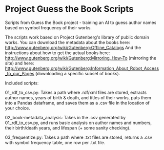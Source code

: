# Project Guess the Book Scripts
Scripts from Guess the Book project - training an AI to guess author names based on symbol frequency of their works.

The scripts work based on Project Gutenberg's library of public domain works. You can download the metadata about the books here: http://www.gutenberg.org/wiki/Gutenberg:Offline_Catalogs
And the instructions about how to get the actual books here: http://www.gutenberg.org/wiki/Gutenberg:Mirroring_How-To (mirroring the site) and here: http://www.gutenberg.org/wiki/Gutenberg:Information_About_Robot_Access_to_our_Pages (downloading a specific subset of books).

Included scripts:

01_rdf_to_csv.py: 
Takes a path where .rdf/xml files are stored, extracts author names, years of birth & death, and titles of their works, puts them into a Pandas dataframe, and saves them as a .csv file in the location of your choice.

02_book-metadata_analysis:
Takes in the .csv generated by 01_rdf_to_csv.py, and runs basic analysis on author names and numbers, their birth/death years, and lifespan (+ some sanity checking).

03_frequentize.py:
Takes a path where .txt files are stored, returns a .csv with symbol frequency table, one row per .txt file.
